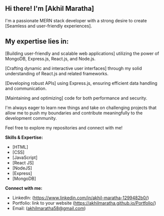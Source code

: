 ## Hi there!  I'm [Akhil Maratha]

I'm a passionate MERN stack developer with a strong desire to create [Seamless and user-friendly experiences].

## My expertise lies in:

[Building user-friendly and scalable web applications] utilizing the power of MongoDB, Express.js, React.js, and Node.js.

 [Crafting dynamic and interactive user interfaces] through my solid understanding of React.js and related frameworks.
 
[Developing robust APIs] using Express.js, ensuring efficient data handling and communication.

[Maintaining and optimizing] code for both performance and security.

I'm always eager to learn new things and take on challenging projects that allow me to push my boundaries and contribute meaningfully to the development community.

Feel free to explore my repositories and connect with me!


**Skills & Expertise:**

* [HTML]                    
* [CSS]
* [JavaScript]
* [React JS]
* [NodeJS]
* [Express]
* [MongoDB] 


**Connect with me:**

* LinkedIn: (https://www.linkedin.com/in/akhil-maratha-1299482b0/)
* Portfolio: link to your website (https://akhilmaratha.github.io/Portfolio/)
* Email: (akhilmaratha58@gmail.com)

